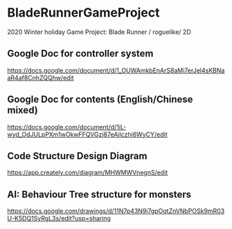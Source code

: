 # BladeRunnerGameProject
2020 Winter holiday Game Project: Blade Runner / roguelike/ 2D


## Google Doc for controller system
https://docs.google.com/document/d/1_OUWAmkbEnArS8aMi7erJel4sKBNaaR4af8CnhZQQhw/edit

## Google Doc for contents (English/Chinese mixed)
https://docs.google.com/document/d/1iL-wyd_OdJULpPXm1wOkwFFQVGzj87eAjIczhi6WyCY/edit

## Code Structure Design Diagram
https://app.creately.com/diagram/MHWMWVnegnS/edit

## AI: Behaviour Tree structure for monsters
https://docs.google.com/drawings/d/11N7p43N9j7gpOqtZnVNbPOSk9mR03U-K5DQ1SyRgL3s/edit?usp=sharing
